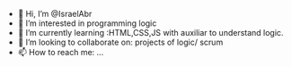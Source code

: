 - 👋 Hi, I’m @IsraelAbr
- 👀 I’m interested in programming logic     
- 🌱 I’m currently learning :HTML,CSS,JS with auxiliar to understand logic.    
- 💞️ I’m looking to collaborate on: projects of logic/ scrum 
- 📫 How to reach me: ... 

<!---
IsraelAbr/IsraelAbr is a ✨ special ✨ repository because its `README.md` (this file) appears on your GitHub profile.
You can click the Preview link to take a look at your changes.
--->
